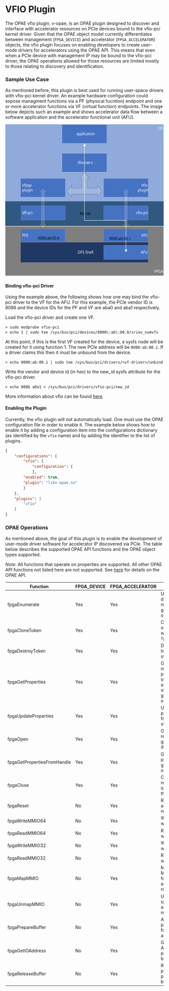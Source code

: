 # VFIO Plugin

The OPAE vfio plugin, v-opae, is an OPAE plugin designed to discover and
interface with accelerator resources on PCIe devices bound to the vfio-pci
kernel driver. Given that the OPAE object model currently differentiates
between management (`FPGA_DEVICE`) and accelerator (`FPGA_ACCELERATOR`)
objects, the vfio plugin focuses on enabling developers to create user-mode
drivers for accelerators using the OPAE API. This means that even when a PCIe
device with management IP may be bound to the vfio-pci driver, the OPAE
operations allowed for those resources are limited mostly to those relating
to discovery and identification.

### Sample Use Case
As mentioned before, this plugin is best used for running user-space
drivers with vfio-pci kernel driver. An example hardware configuration
could expose managment functions via a PF (physical fucntion) endpoint
and one or more accelerator functions via VF (virtual function) endpoints.
The image below depicts such an example and shows accelerator data flow
between a software application and the accelerator functional unit (AFU).

<p align="center">
  <img width="640" height="480" src="vfio-plugin-example.svg">
</p>

#### Binding vfio-pci Driver
Using the example above, the following shows how one may bind the vfio-pci
driver to the VF for the AFU. For this example, the PCIe vendor ID is 8086
and the device IDs for the PF and VF are aba0 and aba1 respectively.

Load the vfio-pci driver and create one VF.
```shell
> sudo modprobe vfio-pci
> echo 1 | sudo tee /sys/bus/pci/devices/0000\:ab\:00.0/sriov_numvfs
```

At this point, if this is the first VF created for the device, a
sysfs node will be created for it using function 1. The new PCIe
address will be `0000:ab:00.1`. If a driver claims this then it
must be unbound from the device.
```shell
> echo 0000:ab:00.1 | sudo tee /sys/bus/pci/drivers/<vf-driver>/unbind
```

Write the vendor and device id (in hex) to the new_id sysfs attribute
for the vfio-pci driver.
```shell
> echo 8086 a0a1 > /sys/bus/pci/drivers/vfio-pci/new_id
```

More information about vfio can be found
[here](https://www.kernel.org/doc/Documentation/vfio.txt).

#### Enabling the Plugin
Currently, the vfio plugin will not automatically load. One must use the OPAE
configuration file in order to enable it. The example below shows how to
enable it by adding a configuration item into the configurations dictionary
(as identified by the `vfio` name) and by adding the identifier to the list
of plugins.

```json
{
    "configurations": {
        "vfio": {
            "configuration": {
            },
        "enabled": true,
        "plugin": "libv-opae.so"
        }
    },
    "plugins": [
        "vfio"
    ]
}
```

### OPAE Operations
As mentioned above, the goal of this plugin is to enable the development of
user-mode driver software for accelerator IP discovered via PCIe.
The table below describes the supported OPAE API functions and the OPAE
object types supported.

_Note_: All functions that operate on properties are supported. All other OPAE API
functions not listed here are not supported.
See [here](https://opae.github.io/latest/docs/fpga_api/fpga_api.html) for details
on the OPAE API.

Function  | FPGA_DEVICE | FPGA_ACCELERATOR | Notes
----------|-------------|------------------|------
fpgaEnumerate |  Yes | Yes | Used to discover resources and get token objects.
fpgaCloneToken |  Yes | Yes | Clone a token object created with `fpgaEnumerate`.
fpgaDestroyToken |  Yes | Yes | Destroys a token data structure.
fpgaGetProperties |  Yes | Yes | Get new resource properties structure or an updated structure given a token object.
fpgaUpdateProperties |  Yes | Yes | Update properties from a token structure.
fpgaOpen  | Yes | Yes | Open a resource and get a handle data structure.
fpgaGetPropertiesFromHandle |  Yes | Yes | Get resource properties given a handle object.
fpgaClose | Yes | Yes | Close a resource identified by the handle.
fpgaReset |  No | Yes | Reset accelerator resource.
fpgaWriteMMIO64 |  No | Yes | Write 64-bit word.
fpgaReadMMIO64 |  No | Yes | Read 64-bit word.
fpgaWriteMMIO32 |  No | Yes | Write 32-bit word.
fpgaReadMMIO32 |  No | Yes | Read 32-bit word.
fpgaMapMMIO |  No | Yes | Map and get MMIO pointer for an accelerator resource.
fpgaUnmapMMIO |  No | Yes | Unmap MMIO space for accelerator resource.
fpgaPrepareBuffer |  No | Yes | Allocate and prepare buffer for use by accelerator.
fpgaGetIOAddress |  No | Yes | Get the IO Address of a prepared buffer.
fpgaReleaseBuffer |  No | Yes | Release a previously prepared buffer.


